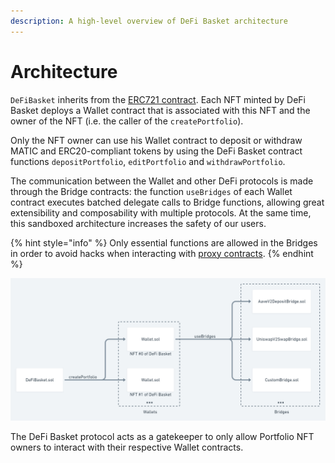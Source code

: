 ```yaml
---
description: A high-level overview of DeFi Basket architecture
---
```


# Architecture

`DeFiBasket` inherits from the [ERC721 contract](https://docs.openzeppelin.com/contracts/4.x/api/token/erc721). Each NFT minted by DeFi Basket deploys a Wallet contract that is associated with this NFT and the owner of the NFT (i.e. the caller of the `createPortfolio`).

Only the NFT owner can use his Wallet contract to deposit or withdraw MATIC and ERC20-compliant tokens by using the DeFi Basket contract functions `depositPortfolio`, `editPortfolio` and `withdrawPortfolio`.

The communication between the Wallet and other DeFi protocols is made through the Bridge contracts: the function `useBridges` of each Wallet contract executes batched delegate calls to Bridge functions, allowing great extensibility and composability with multiple protocols. At the same time, this sandboxed architecture increases the safety of our users.

{% hint style="info" %}
Only essential functions are allowed in the Bridges in order to avoid hacks when interacting with [proxy contracts](https://cmichel.io/replaying-ethereum-hacks-furucombo/).
{% endhint %}

![DeFi Basket architecture](<../../.gitbook/assets/Protocol @2x.png>)

The DeFi Basket protocol acts as a gatekeeper to only allow Portfolio NFT owners to interact with their respective Wallet contracts.
